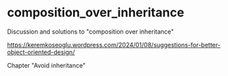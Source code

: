 # composition_over_inheritance
Discussion and solutions to "composition over inheritance"

https://keremkoseoglu.wordpress.com/2024/01/08/suggestions-for-better-object-oriented-design/

Chapter "Avoid inheritance"
